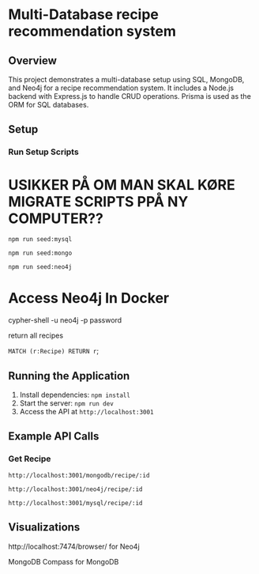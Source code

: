 # Multi-Database recipe recommendation system

## Overview

This project demonstrates a multi-database setup using SQL, MongoDB, and Neo4j for a recipe recommendation system. It includes a Node.js backend with Express.js to handle CRUD operations. Prisma is used as the ORM for SQL databases.

## Setup

### Run Setup Scripts

# USIKKER PÅ OM MAN SKAL KØRE MIGRATE SCRIPTS PPÅ NY COMPUTER??

`npm run seed:mysql`

`npm run seed:mongo`

`npm run seed:neo4j`

# Access Neo4j In Docker
cypher-shell -u neo4j -p password

return all recipes

`MATCH (r:Recipe) RETURN r`;
## Running the Application

1. Install dependencies: `npm install`
2. Start the server: `npm run dev`
3. Access the API at `http://localhost:3001`

## Example API Calls

### Get Recipe
`http://localhost:3001/mongodb/recipe/:id`

`http://localhost:3001/neo4j/recipe/:id`

`http://localhost:3001/mysql/recipe/:id`


## Visualizations

http://localhost:7474/browser/ for Neo4j

MongoDB Compass for MongoDB